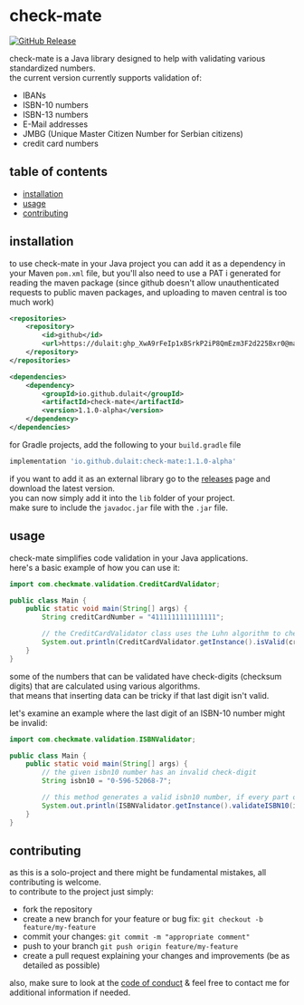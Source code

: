 # check-mate
[![GitHub Release](https://img.shields.io/github/v/release/dulait/check-mate?include_prereleases)](https://github.com/dulait/check-mate/releases)

check-mate is a Java library designed to help with validating various standardized numbers.<br>
the current version currently supports validation of:
- IBANs
- ISBN-10 numbers
- ISBN-13 numbers
- E-Mail addresses
- JMBG (Unique Master Citizen Number for Serbian citizens)
- credit card numbers

## table of contents

- [installation](#installation)
- [usage](#usage)
- [contributing](#contributing)

## installation

to use check-mate in your Java project you can add it as a dependency in your Maven `pom.xml` file, but you'll also need to use a PAT i generated for reading the maven package (since github doesn't allow unauthenticated requests to public maven packages, and uploading to maven central is too much work)
```xml
<repositories>
    <repository>
        <id>github</id>
        <url>https://dulait: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@maven.pkg.github.com/dulait/check-mate</url>
    </repository>
</repositories>

<dependencies>
    <dependency>
        <groupId>io.github.dulait</groupId>
        <artifactId>check-mate</artifactId>
        <version>1.1.0-alpha</version>
    </dependency>
</dependencies>
```


for Gradle projects, add the following to your `build.gradle` file
```groovy
implementation 'io.github.dulait:check-mate:1.1.0-alpha'
```

if you want to add it as an external library go to the [releases](https://github.com/dulait/check-mate/releases) page and download the latest version. <br>
you can now simply add it into the `lib` folder of your project. <br>
make sure to include the `javadoc.jar` file with the `.jar` file.

## usage

check-mate simplifies code validation in your Java applications. <br>
here's a basic example of how you can use it:

```java
import com.checkmate.validation.CreditCardValidator;

public class Main {
    public static void main(String[] args) {
        String creditCardNumber = "4111111111111111";

        // the CreditCardValidator class uses the Luhn algorithm to check if the number is valid
        System.out.println(CreditCardValidator.getInstance().isValid(creditCardNumber)); // will print out true or false, in this case true
    }
}
```
some of the numbers that can be validated have check-digits (checksum digits) that are calculated using various algorithms. <br>
that means that inserting data can be tricky if that last digit isn't valid. <br>

let's examine an example where the last digit of an ISBN-10 number might be invalid:
```java
import com.checkmate.validation.ISBNValidator;

public class Main {
    public static void main(String[] args) {
        // the given isbn10 number has an invalid check-digit
        String isbn10 = "0-596-52068-7";

        // this method generates a valid isbn10 number, if every part of the number is valid except the check-digit
        System.out.println(ISBNValidator.getInstance().validateISBN10(isbn10)); // 0-596-52068-9
    }
}
```

## contributing

as this is a solo-project and there might be fundamental mistakes, all contributing is welcome. <br>
to contribute to the project just simply:
- fork the repository
- create a new branch for your feature or bug fix: `git checkout -b feature/my-feature`
- commit your changes: `git commit -m "appropriate comment"`
- push to your branch `git push origin feature/my-feature`
- create a pull request explaining your changes and improvements (be as detailed as possible)

also, make sure to look at the [code of conduct](CODE_OF_CONDUCT.txt) & feel free to contact me for additional information if needed.
